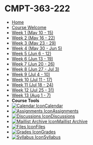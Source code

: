 # CMPT-363-222 <!-- {docsify-ignore} -->

- [Home](home)
- [Course Welcome](course-welcome)
- [Week 1 (May 10 - 15)](week-01)
- [Week 2 (May 16 - 22)](week-02)
- [Week 3 (May 23 - 29)](week-03)
- [Week 4 (May 30 - Jun 5)](week-04)
- [Week 5 (Jun 6 - 12)](week-05)
- [Week 6 (Jun 13 - 19)](week-06)
- [Week 7 (Jun 20 - 26)](week-07)
- [Week 8 (Jun 27 - Jul 3)](week-08)
- [Week 9 (Jul 4 - 10)](week-09)
- [Week 10 (Jul 11 - 17)](week-10)
- [Week 11 (Jul 18 - 24)](week-11)
- [Week 12 (Jul 25 - 31)](week-12)
- [Week 13 (Aug 1 - 7)](week-13)
- **Course Tools**
 - [![Calendar Icon](https://icongr.am/fontawesome/calendar.svg?size=16&color=6D6F71)Calendar](https://canvas.sfu.ca/calendar)
 - [![Assignments Icon](https://icongr.am/fontawesome/pencil.svg?size=16&color=6D6F71)Assignments](https://canvas.sfu.ca/courses/69678/assignments)
 - [![Discussions Icon](https://icongr.am/fontawesome/comments-o.svg?size=16&color=6D6F71)Discussions](https://canvas.sfu.ca/courses/69678/discussion_topics)
  - [![Maillist Archive Icon](https://icongr.am/fontawesome/envelope-o.svg?size=16&color=6D6F71)Maillist Archive](https://www2.cs.sfu.ca/CourseCentral/Hypermail/cmpt-363/)
 - [![Files Icon](https://icongr.am/fontawesome/folder.svg?size=16&color=6D6F71)Files](https://canvas.sfu.ca/courses/69678/files)
 - [![Grades Icon](https://icongr.am/fontawesome/calculator.svg?size=16&color=6D6F71)Grades](https://canvas.sfu.ca/courses/69678/gradebook)
 - [![Syllabus Icon](https://icongr.am/fontawesome/list.svg?size=16&color=6D6F71)Syllabus](https://canvas.sfu.ca/courses/69678/assignments/syllabus)  

<br>